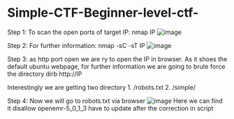 # Simple-CTF-Beginner-level-ctf-
Step 1: To scan the open ports of target IP:
nmap IP
![image](https://user-images.githubusercontent.com/59218362/210261196-56d5557b-1604-4c46-898b-84da17f0dccd.png)

Step 2: For further information:
nmap -sC -sT IP
![image](https://user-images.githubusercontent.com/59218362/210261619-cebcd7fe-2d15-4453-97e5-0d9bbe066fc9.png)

Step 3: as http port open we are ry to open the IP in browser. As it shoes the default ubuntu webpage, for further information we are going to brute force the directory
dirb http://IP

Interestingly we are getting two directory 1. /robots.txt 2. /simple/

Step 4: Now we will go to robots.txt via browser
![image](https://user-images.githubusercontent.com/59218362/210262245-0f8ca688-74c5-4ba8-82ba-22d909d906a7.png)
Here we can find it disallow openemr-5_0_1_3
have to update after the correction in script 
